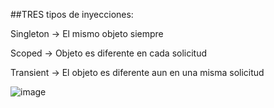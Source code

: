 ##TRES tipos de inyecciones:

Singleton -> El mismo objeto siempre	


Scoped -> Objeto es diferente en cada solicitud	



Transient -> El objeto es diferente aun en una misma solicitud	


![image](https://github.com/user-attachments/assets/65c94f14-835d-434e-8acd-4a4f9949c608)
